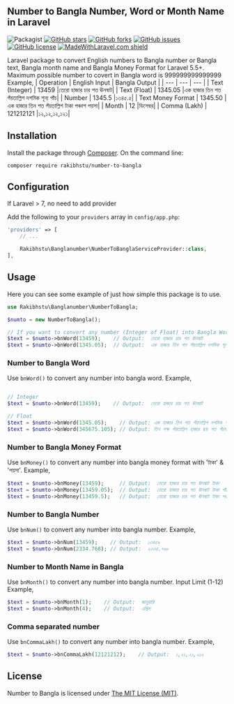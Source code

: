 ## Number to Bangla Number, Word or Month Name in Laravel 

![Packagist](https://img.shields.io/packagist/dt/rakibhstu/number-to-bangla)
[![GitHub stars](https://img.shields.io/github/stars/rakibul-dev/number-to-bangla)](https://github.com/rakibhstu/number-to-bangla/stargazers)
[![GitHub forks](https://img.shields.io/github/forks/rakibul-dev/number-to-bangla)](https://github.com/rakibhstu/number-to-bangla/network)
[![GitHub issues](https://img.shields.io/github/issues/rakibul-dev/number-to-bangla)](https://github.com/rakibhstu/number-to-bangla/issues)
[![GitHub license](https://img.shields.io/github/license/rakibul-dev/number-to-bangla)](https://github.com/rakibhstu/number-to-bangla/blob/master/LICENSE)
[![MadeWithLaravel.com shield](https://madewithlaravel.com/storage/repo-shields/2818-shield.svg)](https://madewithlaravel.com/p/number-to-bangla/shield-link)


Laravel package to convert English numbers to Bangla number or Bangla text, Bangla month name and Bangla Money Format for Laravel 5.5+. Maximum possible number to covert in Bangla word is 999999999999999
Example,
| Operation | English Input | Bangla Output |
| --- | --- | --- |
| Text (Integer) | 13459 |তেরো হাজার চার শত ঊনষাট|
| Text (Float) | 1345.05 |এক হাজার তিন শত পঁয়তাল্লিশ দশমিক শূন্য পাঁচ|
| Number | 1345.5 |১৩৪৫.৫|
| Text Money Format | 1345.50 |এক হাজার তিন শত পঁয়তাল্লিশ টাকা পঞ্চাশ পয়সা|
| Month | 12 |ডিসেম্বর|
| Comma (Lakh) | 121212121 |১২,১২,১২,১২১|


## Installation

Install the package through [Composer](http://getcomposer.org).
On the command line:

```
composer require rakibhstu/number-to-bangla

```


## Configuration 
If Laravel > 7, no need to add provider

Add the following to your `providers` array in `config/app.php`:

```php
'providers' => [
    // ...

    Rakibhstu\Banglanumber\NumberToBanglaServiceProvider::class,
],
```

## Usage
Here you can see some example of just how simple this package is to use.

```php
use Rakibhstu\Banglanumber\NumberToBangla;

$numto = new NumberToBangla();

// If you want to convert any number (Integer of Float) into Bangla Word
$text = $numto->bnWord(13459);    // Output:  তেরো হাজার চার শত ঊনষাট
$text = $numto->bnWord(1345.05);  // Output:  এক হাজার তিন শত পঁয়তাল্লিশ দশমিক শূন্য পাঁচ


```
### Number to Bangla Word 
Use `bnWord()` to convert any number into bangla word. Example,

```php

// Integer
$text = $numto->bnWord(13459);    // Output:  তেরো হাজার চার শত ঊনষাট

// Float
$text = $numto->bnWord(1345.05);    // Output: এক হাজার তিন শত পঁয়তাল্লিশ দশমিক শূন্য পাঁচ
$text = $numto->bnWord(345675.105); // Output: তিন লক্ষ পঁয়তাল্লিশ হাজার ছয় শত পঁচাত্তর দশমিক এক শূন্য পাঁচ


```

### Number to Bangla Money Format
Use `bnMoney()` to convert any number into bangla money format with 'টাকা' & 'পয়সা'. Example,

```php
$text = $numto->bnMoney(13459);     // Output:  তেরো হাজার চার শত ঊনষাট টাকা
$text = $numto->bnMoney(13459.05);  // Output:  তেরো হাজার চার শত ঊনষাট টাকা পাঁচ পয়সা
$text = $numto->bnMoney(13459.5);   // Output:  তেরো হাজার চার শত ঊনষাট টাকা পঞ্চাশ পয়সা

```

### Number to Bangla Number
Use `bnNum()` to convert any number into bangla number. Example,

```php
$text = $numto->bnNum(13459);    // Output:  ১৩৪৫৯
$text = $numto->bnNum(2334.768); // Output:  ২৩৩৪.৭৬৮

```

### Number to Month Name in Bangla
Use `bnMonth()` to convert any number into bangla number. Input Limit (1-12) Example,

```php
$text = $numto->bnMonth(1);    // Output:  জানুয়ারি 
$text = $numto->bnMonth(4);    // Output:  এপ্রিল

```

### Comma separated number
Use `bnCommaLakh()` to convert any number into bangla number. Example,

```php
$text = $numto->bnCommaLakh(12121212);    // Output:  ১,২১,২১,২১২
```


## License

Number to Bangla is licensed under [The MIT License (MIT)](LICENSE).

